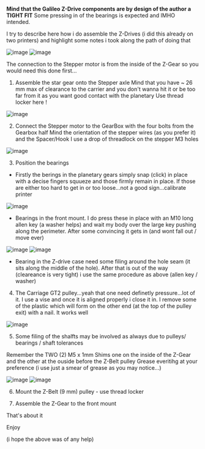 **Mind that the Galileo Z-Drive components are by design of the author a TIGHT FIT**
Some pressing in of the bearings is expected and IMHO intended.

I try to describe here how i do assemble the Z-Drives (i did this already on two printers) and highlight some notes i took along the path of doing that

![image](https://user-images.githubusercontent.com/76037248/136101069-ada9023d-aab2-4416-81bf-3e71a2f2b6ad.png)
![image](https://user-images.githubusercontent.com/76037248/136101100-56611822-1266-4bc6-a47c-cff6ac864f6a.png)

The connection to the Stepper motor is from the inside of the Z-Gear so you would need this done first...

1. Assemble the star gear onto the Stepper axle 
Mind that you have ~ 26 mm max of clearance to the carrier and you don't wanna hit it or be too far from it as you want good contact with the planetary
Use thread locker here !

![image](https://user-images.githubusercontent.com/76037248/136102251-5a50922c-3199-4d62-88b1-cb3f3dbd806b.png)

2. Connect the Stepper motor to the GearBox with the four bolts from the Gearbox half 
Mind the orientation of the stepper wires (as you prefer it) and the Spacer/Hook
I use a drop of threadlock on the stepper M3 holes

![image](https://user-images.githubusercontent.com/76037248/136102596-9c994170-93bf-43c1-82ad-a1c5410c4a78.png)

3. Position the bearings
- Firstly the berings in the planetary gears simply snap (click) in place 
with a decise fingers squueze and those firmly remain in place. If those are either too hard to get in or too loose...not a good sign...calibrate printer 

![image](https://user-images.githubusercontent.com/76037248/136102864-f1e9fbdf-5ada-4689-80fd-71eee927d7b8.png)

- Bearings in the front mount. I do press these in place with an M10 long allen key (a washer helps) and wait my body over the large key pushing along the perimeter. After some convincing it gets in (and wont fall out / move ever)

![image](https://user-images.githubusercontent.com/76037248/136102928-f7a61eff-4784-4db2-bd1a-07181530acbb.png)
![image](https://user-images.githubusercontent.com/76037248/136101205-216188d6-5d56-4203-8f83-6138a3a105cd.png)

- Bearing in the Z-drive case need some filing around the hole seam (it sits along the middle of the hole). After that is out of the way (cleareance is very tight) i use the same procedure as above (allen key / washer)

4. The Carriage GT2 pulley...yeah that one need definetly pressure...lot of it. I use a vise and once it is aligned properly i close it in. I remove some of the plastic which will form on the other end (at the top of the pulley exit) with a nail. It works well

![image](https://user-images.githubusercontent.com/76037248/136101160-48cc6d91-4584-4cc5-961d-c700703efca2.png)

5. Some filing of the shalfts may be involved as always due to pulleys/ bearings / shaft tolerances

Remember the TWO (2) M5 x 1mm Shims one on the inside of the Z-Gear and the other at the ouside before the Z-Belt pulley
Grease everitihg at your preference (i use just a smear of grease as you may notice...)

![image](https://user-images.githubusercontent.com/76037248/136101390-7c11dc2f-7a10-430d-8fd5-c941b437dd6a.png)
![image](https://user-images.githubusercontent.com/76037248/136101416-a80161c5-ab50-4c08-ae17-47fccb617aec.png)

6. Mount the Z-Belt (9 mm) pulley - use thread locker

7. Assemble the Z-Gear to the front mount


That's about it

Enjoy

(i hope the above was of any help)
